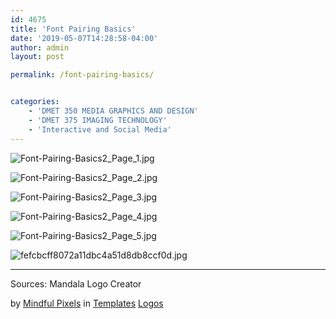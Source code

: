 ```yaml
---
id: 4675
title: 'Font Pairing Basics'
date: '2019-05-07T14:28:58-04:00'
author: admin
layout: post

permalink: /font-pairing-basics/


categories:
    - 'DMET 350 MEDIA GRAPHICS AND DESIGN'
    - 'DMET 375 IMAGING TECHNOLOGY'
    - 'Interactive and Social Media'
---
```

![Font-Pairing-Basics2_Page_1.jpg](https://image-control-storage.s3.amazonaws.com/blog-images/2016/12/27184818/Font-Pairing-Basics2_Page_1-1024x818.jpg)


![Font-Pairing-Basics2_Page_2.jpg](https://image-control-storage.s3.amazonaws.com/blog-images/2016/12/27184816/Font-Pairing-Basics2_Page_2-1024x818.jpg)


![Font-Pairing-Basics2_Page_3.jpg](https://image-control-storage.s3.amazonaws.com/blog-images/2016/12/27184813/Font-Pairing-Basics2_Page_3-1024x818.jpg)


![Font-Pairing-Basics2_Page_4.jpg](https://image-control-storage.s3.amazonaws.com/blog-images/2016/12/27184811/Font-Pairing-Basics2_Page_4-1024x818.jpg)


![Font-Pairing-Basics2_Page_5.jpg](https://image-control-storage.s3.amazonaws.com/blog-images/2016/12/27184809/Font-Pairing-Basics2_Page_5-1024x818.jpg)


![fefcbcff8072a11dbc4a51d8db8ccf0d.jpg](https://image-control-storage.s3.amazonaws.com/blog-images/2017/02/27184200/fefcbcff8072a11dbc4a51d8db8ccf0d-447x1024.jpg)


---

Sources: Mandala Logo Creator

by [Mindful Pixels](https://creativemarket.com/mindfulpixels "View Mindful Pixels") in [Templates](https://creativemarket.com/templates "View more in Templates") [Logos](https://creativemarket.com/templates/logos "View more in Logos")
